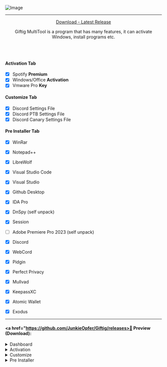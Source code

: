 ![Image](https://i.postimg.cc/x15rTMKw/giftigmultitool.png)

---
<p align = "center">
  <a href = "https://github.com/JunkieOpfer/Giftig/releases">Download - Latest Release</a>
</p>

<p align="center">
Giftig MultiTool is a program that has many features, it can activate Windows, install programs etc.
</p>

<br><br>

#### Activation Tab

- [x] Spotify **Premium**
- [x] Windows/Office **Activation**
- [x] Vmware Pro **Key**

#### Customize Tab

- [x] Discord Settings File
- [x] Discord PTB Settings File
- [x] Discord Canary Settings File

#### Pre Installer Tab
- [x] WinRar
- [x] Notepad++
- [x] LibreWolf
- [x] Visual Studio Code
- [x] Visual Studio
- [x] Github Desktop
- [x] IDA Pro
- [x] DnSpy (self unpack)
- [x] Session
- [ ] Adobe Premiere Pro 2023 (self unpack)
- [x] Discord
- [x] WebCord
- [x] Pidgin
- [x] Perfect Privacy
- [x] Mullvad
- [x] KeepassXC
- [x] Atomic Wallet
- [x] Exodus


---

#### <a href="https://github.com/JunkieOpfer/Giftig/releases>🔵 Preview (Download):</a>
<details>
  <summary>Dashboard</summary>
  
  ![Image](https://i.postimg.cc/XvTXxRpc/image.png)
</details>
<details>
  <summary>Activation</summary>
  
  ![Image](https://i.postimg.cc/fLmyP8d4/image.png)
</details>
<details>
  <summary>Customize</summary>
  
  ![Image](https://i.postimg.cc/zvkBz3p0/image.png)
</details>
<details>
  <summary>Pre Installer</summary>
  
  ![Image](https://i.postimg.cc/J73tcdmZ/image.png)
</details>

